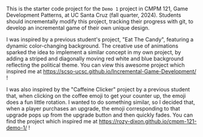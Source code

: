 This is the starter code project for the `Demo 1` project in CMPM 121, Game Development Patterns, at UC Santa Cruz (fall quarter, 2024). Students should incrementally modify this project, tracking their progress with git, to develop an incremental game of their own unique design.

I was inspired by a previous student's project, "Eat The Candy", featuring a dynamic color-changing background. The creative use of animations sparked the idea to implement a similar concept in my own project, by adding a striped and diagonally moving red white and blue background reflecting the political theme. You can view this awesome project which inspired me at https://scso-ucsc.github.io/Incremental-Game-Development/ !

I was also inspired by the "Caffeine Clicker" project by a previous student that, when clicking on the coffee emoji to get your counter up, the emoji does a fun little rotation. I wanted to do something similar, so I decided that, when a player purchases an upgrade, the emoji corresponding to that upgrade pops up from the upgrade button and then quickly fades. You can find the project which inspired me at https://rozy-dixon.github.io/cmpm-121-demo-1/ !
